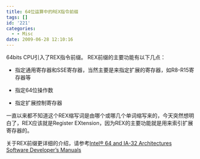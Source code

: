 ```yaml
---
title: 64位运算中的REX指令前缀
tags: []
id: '221'
categories:
  - - Misc
date: 2009-06-28 12:10:16
---
```


64bits CPU引入了REX指令前缀。
REX前缀的主要功能有以下几点：

*   指定通用寄存器和SSE寄存器，当然主要是来指定扩展的寄存器，如R8-R15寄存器等
    
*   指定64位操作数
    
*   指定扩展控制寄存器
    

一直以来都不知道这个REX缩写词是由哪个或哪几个单词缩写来的，今天突然想明白了，REX应该就是Register EXtension，因为REX的主要功能就是用来索引扩展寄存器的。

关于REX前缀更详细的介绍，请参考[Intel® 64 and IA-32 Architectures Software Developer’s Manuals](http://www.intel.com/products/processor/manuals/)